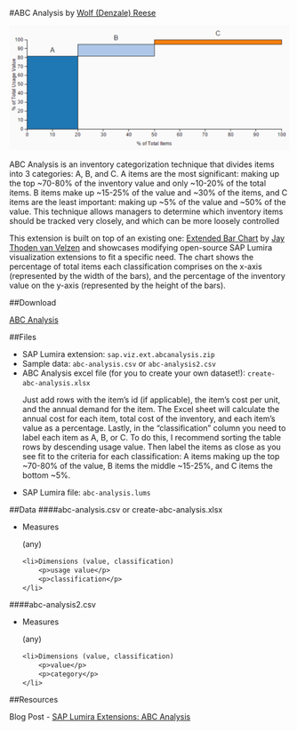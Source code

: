#ABC Analysis
by [Wolf (Denzale) Reese](https://people.sap.com/denzalereese)

![ABC Analysis Chart](abc-chart.png)

ABC Analysis is an inventory categorization technique that divides items into 3 categories: A, B, and C. A items are the most significant: making up the top ~70-80% of the inventory value and only ~10-20% of the total items. B items make up ~15-25% of the value and ~30% of the items, and C items are the least important: making up ~5% of the value and ~50% of the value. This technique allows managers to determine which inventory items should be tracked very closely, and which can be more loosely controlled

This extension is built on top of an existing one: [Extended Bar Chart](https://github.com/SAP/lumira-extension-viz/tree/master/Extended_Bar_Chart) by [Jay Thoden van Velzen](https://people.sap.com/jay.thodenvanvelzen) and showcases modifying open-source SAP Lumira visualization extensions to fit a specific need. The chart shows the percentage of total items each classification comprises on the x-axis (represented by the width of the bars), and the percentage of the inventory value on the y-axis (represented by the height of the bars). 

##Download

[ABC Analysis](https://github.com/denzalereese/lumira-extension-viz/raw/master/ABC_Analysis/sap.viz.ext.abcanalysis.zip)

##Files
<ul>
	<li>
		SAP Lumira extension: <code>sap.viz.ext.abcanalysis.zip</code>
	</li>
	<li>
		Sample data: <code>abc-analysis.csv</code> or <code>abc-analysis2.csv</code>
	</li>
	<li>ABC Analysis excel file (for you to create your own dataset!): 	<code>create-abc-analysis.xlsx</code>
		<p>Just add rows with the item’s id (if applicable), the item’s cost per unit, and the annual demand for the item. The Excel sheet will calculate the annual cost for each item, total cost of the inventory, and each item’s value as a percentage. Lastly, in the “classification” column you need to label each item as A, B, or C. To do this, I recommend sorting the table rows by descending usage value. Then label the items as close as you see fit to the criteria for each classification: A items making up the top ~70-80% of the value, B items the middle ~15-25%, and C items the bottom ~5%.</p>
	<li>
		SAP Lumira file: <code>abc-analysis.lums</code>
	</li>
</ul>

##Data
####abc-analysis.csv or create-abc-analysis.xlsx
<ul>
	<li>Measures
		<p>(any)</p>
	</li>

	<li>Dimensions (value, classification)
		<p>usage value</p>
		<p>classification</p>
	</li>
</ul>

####abc-analysis2.csv

<ul>
	<li>Measures
		<p>(any)</p>
	</li>

	<li>Dimensions (value, classification)
		<p>value</p>
		<p>category</p>
	</li>
</ul>

##Resources

Blog Post -
[SAP Lumira Extensions: ABC Analysis](https://blogs.sap.com/2017/01/24/modifying-sap-lumira-extensions-abc-analysis/)



